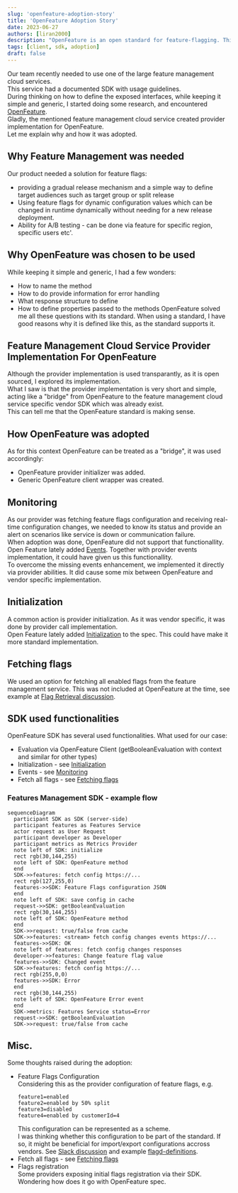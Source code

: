 ```yaml
---
slug: 'openfeature-adoption-story'
title: 'OpenFeature Adoption Story'
date: 2023-06-27
authors: [liran2000]
description: "OpenFeature is an open standard for feature-flagging. This is an adoption story."
tags: [client, sdk, adoption]
draft: false
---
```


Our team recently needed to use one of the large feature management cloud services.  
This service had a documented SDK with usage guidelines.  
During thinking on how to define the exposed interfaces, while keeping it simple and generic, I started doing some research, and encountered [OpenFeature](https://openfeature.dev).  
Gladly, the mentioned feature management cloud service created provider implementation for OpenFeature.  
Let me explain why and how it was adopted.

<!--truncate-->

## Why Feature Management was needed

Our product needed a solution for feature flags:
* providing a gradual release mechanism and a simple way to define target audiences such as target group or split release
* Using feature flags for dynamic configuration values which can be changed in runtime dynamically without needing for a new release deployment.
* Ability for A/B testing - can be done via feature for specific region, specific users etc'.

## Why OpenFeature was chosen to be used

While keeping it simple and generic, I had a few wonders:
* How to name the method
* How to do provide information for error handling
* What response structure to define
* How to define properties passed to the methods
OpenFeature solved me all these questions with its standard. When using a standard, I have good reasons why it is defined like this, as the standard supports it.

## Feature Management Cloud Service Provider Implementation For OpenFeature
Although the provider implementation is used transparantly, as it is open sourced, I explored its implementation.  
What I saw is that the provider implementation is very short and simple, acting like a "bridge" from OpenFeature to the feature management cloud service specific vendor SDK which was already exist.  
This can tell me that the OpenFeature standard is making sense.

## How OpenFeature was adopted
As for this context OpenFeature can be treated as a "bridge", it was used accordingly:
* OpenFeature provider initializer was added.
* Generic OpenFeature client wrapper was created.

## Monitoring
As our provider was fetching feature flags configuration and receiving real-time configuration changes, we needed to know its status and provide an alert on scenarios like service is down or communication failure.  
When adoption was done, OpenFeature did not support that functionallity.  
Open Feature lately added [Events](https://github.com/open-feature/spec/blob/main/specification/sections/05-events.md#5-events). Together with provider events implementation, it could have given us this functionallity.  
To overcome the missing events enhancement, we implemented it directly via provider abilities. It did cause some mix between OpenFeature and vendor specific implementation.

## Initialization
A common action is provider initialization. As it was vendor specific, it was done by provider call implementation.  
Open Feature lately added [Initialization](https://github.com/open-feature/spec/blob/main/specification/sections/02-providers.md#24-initialization) to the spec. This could have make it more standard implementation.

## Fetching flags
We used an option for fetching all enabled flags from the feature management service. This was not included at OpenFeature at the time, see example at [Flag Retrieval discussion](https://github.com/open-feature/ofep/issues/13#issuecomment-1337889563).

## SDK used functionalities
OpenFeature SDK has several used functionalities. What used for our case:
* Evaluation via OpenFeature Client (getBooleanEvaluation with context and similar for other types)
* Initialization - see [Initialization](#initialization)
* Events - see [Monitoring](#monitoring)
* Fetch all flags - see [Fetching flags](#fetching-flags)

###  Features Management SDK - example flow

```mermaid
sequenceDiagram
  participant SDK as SDK (server-side)
  participant features as Features Service
  actor request as User Request
  participant developer as Developer
  participant metrics as Metrics Provider
  note left of SDK: initialize
  rect rgb(30,144,255)
  note left of SDK: OpenFeature method
  end
  SDK->>features: fetch config https://...
  rect rgb(127,255,0)
  features->>SDK: Feature Flags configuration JSON
  end
  note left of SDK: save config in cache
  request->>SDK: getBooleanEvaluation
  rect rgb(30,144,255)
  note left of SDK: OpenFeature method
  end
  SDK->>request: true/false from cache
  SDK->>features: <stream> fetch config changes events https://...
  features->>SDK: OK
  note left of features: fetch config changes responses
  developer->>features: Change feature flag value
  features->>SDK: Changed event
  SDK->>features: fetch config https://...
  rect rgb(255,0,0)
  features->>SDK: Error
  end
  rect rgb(30,144,255)
  note left of SDK: OpenFeature Error event
  end
  SDK->metrics: Features Service status=Error
  request->>SDK: getBooleanEvaluation
  SDK->>request: true/false from cache
```

## Misc.
Some thoughts raised during the adoption:
* Feature Flags Configuration  
  Considering this as the provider configuration of feature flags, e.g.  
  ```
  feature1=enabled
  feature2=enabled by 50% split
  feature3=disabled
  feature4=enabled by customerId=4
  ```  
  This configuration can be represented as a scheme.  
  I was thinking whether this configuration to be part of the standard. If so, it might be beneficial for import/export configurations accross vendors.
  See [Slack discussion](https://cloud-native.slack.com/archives/C0344AANLA1/p1684776996586969?thread_ts=1684774617.486109&cid=C0344AANLA1) and example [flagd-definitions](https://github.com/open-feature/schemas/blob/main/json/flagd-definitions.json).
* Fetch all flags - see [Fetching flags](#fetching-flags)
* Flags registration  
  Some providers exposing initial flags registration via their SDK. Wondering how does it go with OpenFeature spec.

